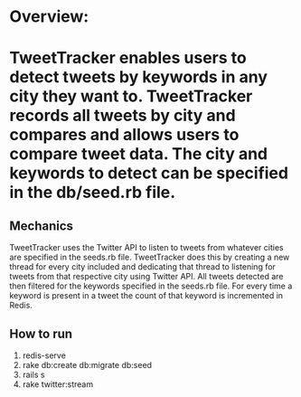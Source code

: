 <h1>Overview:<h1>
<p>TweetTracker enables users to detect tweets by keywords in any city they want to. TweetTracker records all tweets by city and compares and allows users to compare tweet data. The city and keywords to detect can be specified in the db/seed.rb file.</p>

<h2>Mechanics</h2>
<p>TweetTracker uses the Twitter API to listen to tweets from whatever cities
are specified in the seeds.rb file. TweetTracker does this by creating a new
thread for every city included and dedicating that thread to listening for
tweets from that respective city using Twitter API. All tweets detected are then
filtered for the keywords specified in the seeds.rb file. For every time a
keyword is present in a tweet the count of that keyword is incremented in Redis.</p>

<h2>How to run</h2>
<ol>
  <li>redis-serve</li>
  <li>rake db:create db:migrate db:seed</li>
  <li>rails s</li>
  <li>rake twitter:stream</li>
</ol>
